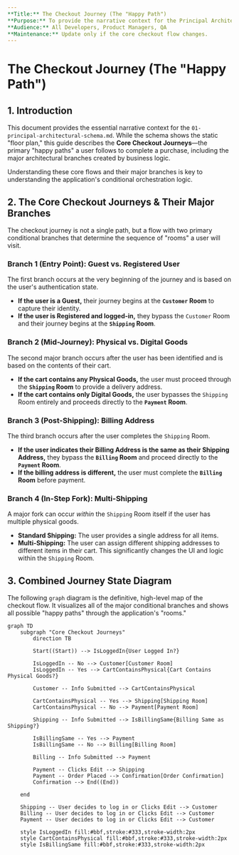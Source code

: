 ```yaml
---
**Title:** The Checkout Journey (The "Happy Path")
**Purpose:** To provide the narrative context for the Principal Architectural Schema by detailing the primary user flow.
**Audience:** All Developers, Product Managers, QA
**Maintenance:** Update only if the core checkout flow changes.
---
```


# The Checkout Journey (The "Happy Path")

## 1. Introduction

This document provides the essential narrative context for the `01-principal-architectural-schema.md`. While the schema shows the static "floor plan," this guide describes the **Core Checkout Journeys**—the primary "happy paths" a user follows to complete a purchase, including the major architectural branches created by business logic.

Understanding these core flows and their major branches is key to understanding the application's conditional orchestration logic.

## 2. The Core Checkout Journeys & Their Major Branches

The checkout journey is not a single path, but a flow with two primary conditional branches that determine the sequence of "rooms" a user will visit.

### Branch 1 (Entry Point): Guest vs. Registered User

The first branch occurs at the very beginning of the journey and is based on the user's authentication state.

*   **If the user is a Guest,** their journey begins at the **`Customer` Room** to capture their identity.
*   **If the user is Registered and logged-in,** they bypass the `Customer` Room and their journey begins at the **`Shipping` Room**.

### Branch 2 (Mid-Journey): Physical vs. Digital Goods

The second major branch occurs after the user has been identified and is based on the contents of their cart.

*   **If the cart contains any Physical Goods,** the user must proceed through the **`Shipping` Room** to provide a delivery address.
*   **If the cart contains only Digital Goods,** the user bypasses the `Shipping` Room entirely and proceeds directly to the **`Payment` Room**.

### Branch 3 (Post-Shipping): Billing Address
The third branch occurs after the user completes the `Shipping` Room.

*   **If the user indicates their Billing Address is the same as their Shipping Address,** they bypass the **`Billing` Room** and proceed directly to the **`Payment` Room**.
*   **If the billing address is different,** the user must complete the **`Billing` Room** before payment.

### Branch 4 (In-Step Fork): Multi-Shipping
A major fork can occur *within* the `Shipping` Room itself if the user has multiple physical goods.

*   **Standard Shipping:** The user provides a single address for all items.
*   **Multi-Shipping:** The user can assign different shipping addresses to different items in their cart. This significantly changes the UI and logic within the `Shipping` Room.

## 3. Combined Journey State Diagram

The following `graph` diagram is the definitive, high-level map of the checkout flow. It visualizes all of the major conditional branches and shows all possible "happy paths" through the application's "rooms."

```mermaid
graph TD
    subgraph "Core Checkout Journeys"
        direction TB
        
        Start((Start)) --> IsLoggedIn{User Logged In?}
        
        IsLoggedIn -- No --> Customer[Customer Room]
        IsLoggedIn -- Yes --> CartContainsPhysical{Cart Contains Physical Goods?}
        
        Customer -- Info Submitted --> CartContainsPhysical
        
        CartContainsPhysical -- Yes --> Shipping[Shipping Room]
        CartContainsPhysical -- No --> Payment[Payment Room]
        
        Shipping -- Info Submitted --> IsBillingSame{Billing Same as Shipping?}
        
        IsBillingSame -- Yes --> Payment
        IsBillingSame -- No --> Billing[Billing Room]

        Billing -- Info Submitted --> Payment
        
        Payment -- Clicks Edit --> Shipping
        Payment -- Order Placed --> Confirmation[Order Confirmation]
        Confirmation --> End((End))

    end

    Shipping -- User decides to log in or Clicks Edit --> Customer
    Billing -- User decides to log in or Clicks Edit --> Customer
    Payment -- User decides to log in or Clicks Edit --> Customer

    style IsLoggedIn fill:#bbf,stroke:#333,stroke-width:2px
    style CartContainsPhysical fill:#bbf,stroke:#333,stroke-width:2px
    style IsBillingSame fill:#bbf,stroke:#333,stroke-width:2px
```
